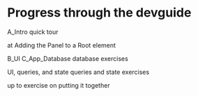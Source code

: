 # Progress through the devguide

A_Intro
quick tour

at Adding the Panel to a Root element

B_UI
C_App_Database
database exercises

UI, queries, and state
queries and state exercises

up to exercise on putting it together
